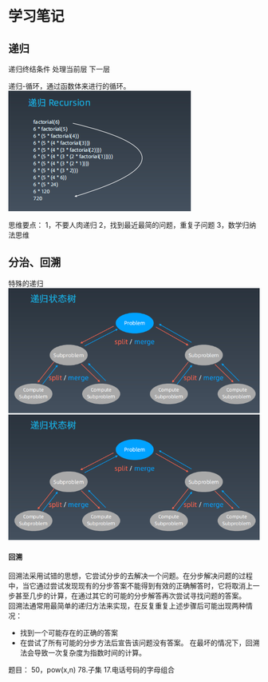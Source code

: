 # 学习笔记
## 递归
递归终结条件
处理当前层
下一层

递归-循环，通过函数体来进行的循环。
![n的阶乘](./img/1.png)

思维要点：
1，不要人肉递归
2，找到最近最简的问题，重复子问题
3，数学归纳法思维




## 分治、回溯
特殊的递归
![递归状态树](./img/2.png)
![分治](./img/2.png)

#### 回溯
回溯法采用试错的思想，它尝试分步的去解决一个问题。在分步解决问题的过程中，当它通过尝试发现现有的分步答案不能得到有效的正确解答时，它将取消上一步甚至几步的计算，在通过其它的可能的分步解答再次尝试寻找问题的答案。  
回溯法通常用最简单的递归方法来实现，在反复重复上述步骤后可能出现两种情况：
* 找到一个可能存在的正确的答案
* 在尝试了所有可能的分步方法后宣告该问题没有答案。
在最坏的情况下，回溯法会导致一次复杂度为指数时间的计算。


题目：
50，pow(x,n)
78.子集
17.电话号码的字母组合


## 